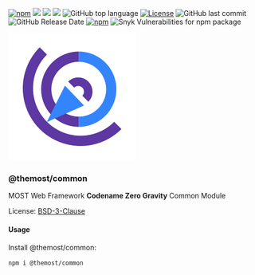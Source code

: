 [![npm](https://img.shields.io/npm/v/@themost%2Fcommon.svg)](https://www.npmjs.com/package/@themost%2Fcommon)
![](https://img.shields.io/david/themost-framework/themost-common) ![](https://img.shields.io/david/peer/themost-framework/themost-common)
![](https://img.shields.io/david/dev/themost-framework/themost-common)
![GitHub top language](https://img.shields.io/github/languages/top/themost-framework/themost-common)
[![License](https://img.shields.io/npm/l/@themost/common)](https://github.com/themost-framework/themost-common/blob/master/LICENSE)
![GitHub last commit](https://img.shields.io/github/last-commit/themost-framework/themost-common)
![GitHub Release Date](https://img.shields.io/github/release-date/themost-framework/themost-common)
[![npm](https://img.shields.io/npm/dw/@themost/common)](https://www.npmjs.com/package/@themost%2Fcommon)
![Snyk Vulnerabilities for npm package](https://img.shields.io/snyk/vulnerabilities/npm/@themost/common)

![MOST Web Framework Zero Gravity](./docs/img/themost_framework_v3_256.png)

### @themost/common
MOST Web Framework **Codename Zero Gravity** Common Module

License: [BSD-3-Clause](https://github.com/kbarbounakis/themost/blob/master/LICENSE)

#### Usage

Install @themost/common:

    npm i @themost/common



